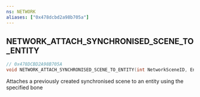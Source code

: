 ```yaml
---
ns: NETWORK
aliases: ["0x478dcbd2a98b705a"]
---
```

## NETWORK_ATTACH_SYNCHRONISED_SCENE_TO_ENTITY

```c
// 0x478DCBD2A98B705A
void NETWORK_ATTACH_SYNCHRONISED_SCENE_TO_ENTITY(int NetworkSceneID, Entity entity, int BoneIndex);
```

Attaches a previously created synchronised scene to an entity using the specified bone


